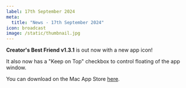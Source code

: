 ```yaml
---
label: 17th September 2024
meta:
  title: "News - 17th September 2024"
icon: broadcast
image: /static/thumbnail.jpg
---
```


**Creator's Best Friend v1.3.1** is out now with a new app icon!

It also now has a  "Keep on Top" checkbox to control floating of the app window.

You can download on the Mac App Store [here](https://apps.apple.com/au/app/creators-best-friend/id1524172135?mt=12).